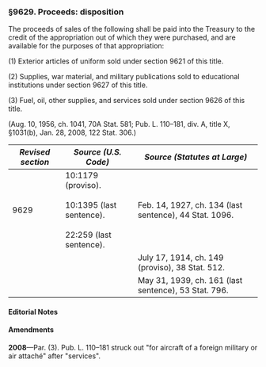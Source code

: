 ### §9629. Proceeds: disposition ###

The proceeds of sales of the following shall be paid into the Treasury to the credit of the appropriation out of which they were purchased, and are available for the purposes of that appropriation:

(1) Exterior articles of uniform sold under section 9621 of this title.

(2) Supplies, war material, and military publications sold to educational institutions under section 9627 of this title.

(3) Fuel, oil, other supplies, and services sold under section 9626 of this title.

(Aug. 10, 1956, ch. 1041, 70A Stat. 581; Pub. L. 110–181, div. A, title X, §1031(b), Jan. 28, 2008, 122 Stat. 306.)

|*Revised section*|                                *Source (U.S. Code)*                                 |             *Source (Statutes at Large)*             |
|-----------------|-------------------------------------------------------------------------------------|------------------------------------------------------|
|      9629       |10:1179 (proviso).<br/><br/>10:1395 (last sentence).<br/><br/>22:259 (last sentence).|Feb. 14, 1927, ch. 134 (last sentence), 44 Stat. 1096.|
|                 |                                                                                     |   July 17, 1914, ch. 149 (proviso), 38 Stat. 512.    |
|                 |                                                                                     | May 31, 1939, ch. 161 (last sentence), 53 Stat. 796. |

#### **Editorial Notes** ####

#### Amendments ####

**2008**—Par. (3). Pub. L. 110–181 struck out "for aircraft of a foreign military or air attaché" after "services".